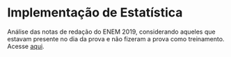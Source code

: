 # Implementação de Estatística
Análise das notas de redação do ENEM 2019, considerando aqueles que estavam presente no dia da prova e não fizeram a prova como treinamento.
Acesse <a href="https://github.com/bibiacoutinho/estatistica/blob/master/Implementacao-Estatistica.ipynb">aqui</a>.
